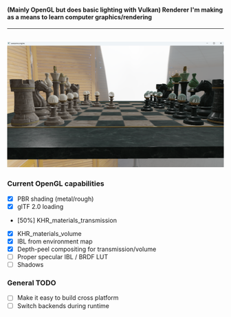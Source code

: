 #### (Mainly OpenGL but does basic lighting with Vulkan) Renderer I'm making as a means to learn computer graphics/rendering

----
![PBR OpenGL](examples/10-26.png)
----

### Current OpenGL capabilities
- [x] PBR shading (metal/rough)
- [x] glTF 2.0 loading
- [50%] KHR_materials_transmission
- [x] KHR_materials_volume
- [x] IBL from environment map
- [x] Depth-peel compositing for transmission/volume
- [ ] Proper specular IBL / BRDF LUT
- [ ] Shadows

### General TODO
- [ ] Make it easy to build cross platform
- [ ] Switch backends during runtime
